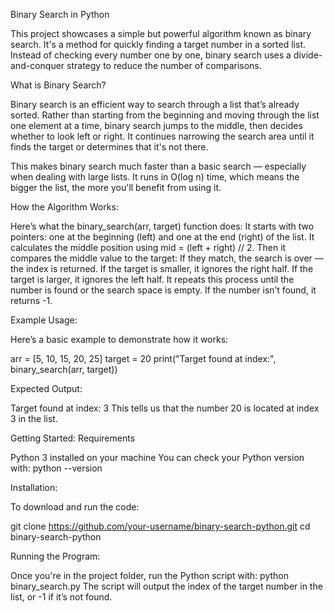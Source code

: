 Binary Search in Python

This project showcases a simple but powerful algorithm known as binary search. It's a method for quickly finding a target number in a sorted list. Instead of checking every number one by one, binary search uses a divide-and-conquer strategy to reduce the number of comparisons.

What is Binary Search?

Binary search is an efficient way to search through a list that’s already sorted. Rather than starting from the beginning and moving through the list one element at a time, binary search jumps to the middle, then decides whether to look left or right. It continues narrowing the search area until it finds the target or determines that it's not there.

This makes binary search much faster than a basic search — especially when dealing with large lists. It runs in O(log n) time, which means the bigger the list, the more you'll benefit from using it.

How the Algorithm Works:

Here’s what the binary_search(arr, target) function does:
It starts with two pointers: one at the beginning (left) and one at the end (right) of the list.
It calculates the middle position using mid = (left + right) // 2.
Then it compares the middle value to the target:
If they match, the search is over — the index is returned.
If the target is smaller, it ignores the right half.
If the target is larger, it ignores the left half.
It repeats this process until the number is found or the search space is empty.
If the number isn’t found, it returns -1.

Example Usage:

Here’s a basic example to demonstrate how it works:

arr = [5, 10, 15, 20, 25]
target = 20
print("Target found at index:", binary_search(arr, target))

Expected Output:

Target found at index: 3
This tells us that the number 20 is located at index 3 in the list.

Getting Started:
Requirements

Python 3 installed on your machine
You can check your Python version with:
python --version

Installation:

To download and run the code:

git clone https://github.com/your-username/binary-search-python.git
cd binary-search-python

Running the Program:

Once you're in the project folder, run the Python script with:
python binary_search.py
The script will output the index of the target number in the list, or -1 if it’s not found.
